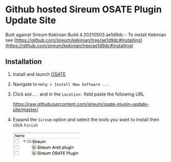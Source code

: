 # Github hosted Sireum OSATE Plugin Update Site

Built against Sireum Kekinian Build 4.20210503.ae1d9dc - To install Kekinian see [https://github.com/sireum/kekinian/tree/ae1d9dc#installing](https://github.com/sireum/kekinian/tree/ae1d9dc#installing)

## Installation
1. Install and launch [OSATE](http://osate.org/download-and-install.html)
2. Navigate to ``Help > Install New Software ...``
3. Click ``Add...`` and in the ``Location:`` field paste the following URL

    https://raw.githubusercontent.com/sireum/osate-plugin-update-site/master/
  
4. Expand the ``Sireum`` option and select the tools you want to install then click ``Finish``

   ![tool-options](resources/tool-options.png)
